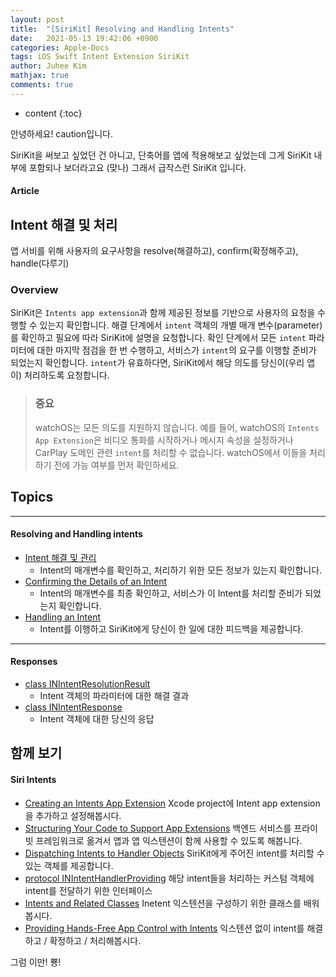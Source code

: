```yaml
---
layout: post
title:  "[SiriKit] Resolving and Handling Intents"
date:   2021-05-13 19:42:06 +0900
categories: Apple-Docs
tags: iOS Swift Intent Extension SiriKit
author: Juhee Kim
mathjax: true
comments: true
---
```


* content
{:toc}

안녕하세요! caution입니다.

SiriKit을 써보고 싶었던 건 아니고, 단축어를 앱에 적용해보고 싶었는데 그게 SiriKit 내부에 포함되나 보더라고요 (맞나) 그래서 급작스런 SiriKit 입니다.

#### Article
## Intent 해결 및 처리
앱 서비를 위해 사용자의 요구사항을 resolve(해결하고), confirm(확정해주고), handle(다루기)

### Overview
SiriKit은 `Intents app extension`과 함께 제공된 정보를 기반으로 사용자의 요청을 수행할 수 있는지 확인합니다. 해결 단계에서 `intent` 객체의 개별 매개 변수(parameter)를 확인하고 필요에 따라 SiriKit에 설명을 요청합니다. 확인 단계에서 모든 `intent` 파라미터에 대한 마지막 점검을 한 번 수행하고, 서비스가 `intent`의 요구를 이행할 준비가 되었는지 확인합니다. `intent`가 유효하다면, SiriKit에서 해당 의도를 당신이(우리 앱이) 처리하도록 요청합니다.

> ### 중요
> watchOS는 모든 의도를 지원하지 않습니다. 예를 들어, watchOS의 `Intents App Extension`은 비디오 통화를 시작하거나 메시지 속성을 설정하거나 CarPlay 도메인 관련 `intent`를 처리할 수 없습니다. watchOS에서 이들을 처리하기 전에 가능 여부를 먼저 확인하세요.

## Topics
----
#### Resolving and Handling intents
 * [Intent 해결 및 관리](https://developer.apple.com/documentation/sirikit/resolving_and_handling_intents/resolving_the_parameters_of_an_intent)
   * Intent의 매개변수를 확인하고, 처리하기 위한 모든 정보가 있는지 확인합니다.
 * [Confirming the Details of an Intent](https://developer.apple.com/documentation/sirikit/resolving_and_handling_intents/confirming_the_details_of_an_intent)
   * Intent의 매개변수를 최종 확인하고, 서비스가 이 Intent를 처리할 준비가 되었는지 확인합니다.
 * [Handling an Intent](https://developer.apple.com/documentation/sirikit/resolving_and_handling_intents/handling_an_intent)
   * Intent를 이행하고 SiriKit에게 당신이 한 일에 대한 피드백을 제공합니다.
------
#### Responses
* [class INIntentResolutionResult](https://developer.apple.com/documentation/sirikit/inintentresolutionresult)
  * Intent 객체의 파라미터에 대한 해결 결과
* [class INIntentResponse](https://developer.apple.com/documentation/sirikit/inintentresponse)
  * Intent 객체에 대한 당신의 응답


## 함께 보기
#### Siri Intents
* [Creating an Intents App Extension](https://developer.apple.com/documentation/sirikit/creating_an_intents_app_extension)
Xcode project에 Intent app extension을 추가하고 설정해봅시다.
* [Structuring Your Code to Support App Extensions](https://developer.apple.com/documentation/sirikit/structuring_your_code_to_support_app_extensions)
백엔드 서비스를 프라이빗 프레임워크로 옮겨서 앱과 앱 익스텐션이 함께 사용할 수 있도록 해봅니다.
* [Dispatching Intents to Handler Objects](https://developer.apple.com/documentation/sirikit/dispatching_intents_to_handler_objects)
SiriKit에게 주어진 intent를 처리할 수 있는 객체를 제공합니다.
* [protocol INIntentHandlerProviding](https://caution-dev.github.io/swift/2021/05/13/INIntentHandlerProviding.html)
해당 intent들을 처리하는 커스텀 객체에 intent를 전달하기 위한 인터페이스
* [Intents and Related Classes](https://developer.apple.com/documentation/sirikit/intents_and_related_classes)
Inetent 익스텐션을 구성하기 위한 클래스를 배워봅시다.
* [Providing Hands-Free App Control with Intents](https://developer.apple.com/documentation/sirikit/providing_hands-free_app_control_with_intents)
익스텐션 없이 intent를 해결하고 / 확정하고 / 처리해봅시다.

그럼 이만! 뿅!
